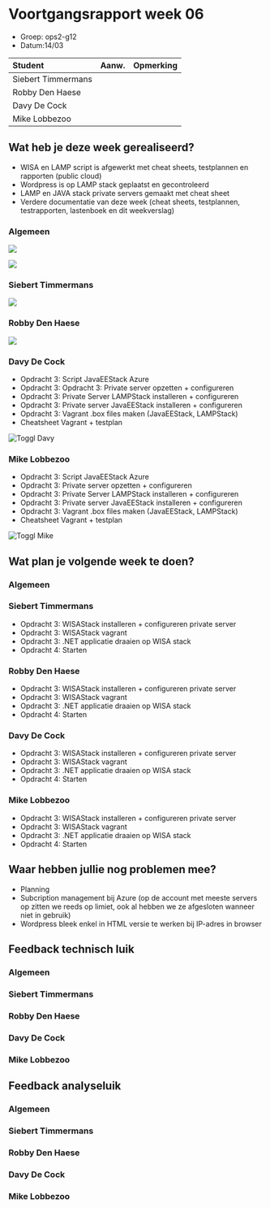 # Voortgangsrapport week 06

* Groep: ops2-g12
* Datum:14/03

| Student  | Aanw. | Opmerking |
| :---     | :---  | :---      |
| Siebert Timmermans |       |           |
| Robby Den Haese |       |           |
| Davy De Cock |       |           |
| Mike Lobbezoo |       |           |

## Wat heb je deze week gerealiseerd?
- WISA en LAMP script is afgewerkt met cheat sheets, testplannen en rapporten (public cloud)
- Wordpress is op LAMP stack geplaatst en gecontroleerd
- LAMP en JAVA stack private servers gemaakt met cheat sheet
- Verdere documentatie van deze week (cheat sheets, testplannen, testrapporten, lastenboek en dit weekverslag)

### Algemeen

![](https://i.gyazo.com/afab2280a785e1145902556b8105ed98.png)


![](https://i.gyazo.com/8e1f3d20c8d70b46baa01f168fa2906a.png)

### Siebert Timmermans


![](https://i.gyazo.com/aa5cead08227d663ced3afe04b7d9a8e.png)

### Robby Den Haese


![](https://i.gyazo.com/b702968076b7f0a6f6eef4547ff48fa6.png)


### Davy De Cock

* Opdracht 3: Script JavaEEStack Azure
* Opdracht 3: Opdracht 3: Private server opzetten + configureren
* Opdracht 3: Private Server LAMPStack installeren + configureren
* Opdracht 3: Private server JavaEEStack installeren + configureren
* Opdracht 3: Vagrant .box files maken (JavaEEStack, LAMPStack)
* Cheatsheet Vagrant + testplan 

![Toggl Davy](http://oi63.tinypic.com/2mhvh9t.jpg "Toggl Davy")

### Mike Lobbezoo

* Opdracht 3: Script JavaEEStack Azure
* Opdracht 3: Private server opzetten + configureren
* Opdracht 3: Private Server LAMPStack installeren + configureren
* Opdracht 3: Private server JavaEEStack installeren + configureren
* Opdracht 3: Vagrant .box files maken (JavaEEStack, LAMPStack)
* Cheatsheet Vagrant + testplan

![Toggl Mike](http://oi67.tinypic.com/28u1geu.jpg "Toggl Mike")

## Wat plan je volgende week te doen?

### Algemeen
### Siebert Timmermans
* Opdracht 3: WISAStack installeren + configureren private server 
* Opdracht 3: WISAStack vagrant
* Opdracht 3: .NET applicatie draaien op WISA stack
* Opdracht 4: Starten

### Robby Den Haese 
* Opdracht 3: WISAStack installeren + configureren private server 
* Opdracht 3: WISAStack vagrant
* Opdracht 3: .NET applicatie draaien op WISA stack
* Opdracht 4: Starten

### Davy De Cock
* Opdracht 3: WISAStack installeren + configureren private server 
* Opdracht 3: WISAStack vagrant
* Opdracht 3: .NET applicatie draaien op WISA stack
* Opdracht 4: Starten

### Mike Lobbezoo
* Opdracht 3: WISAStack installeren + configureren private server 
* Opdracht 3: WISAStack vagrant
* Opdracht 3: .NET applicatie draaien op WISA stack
* Opdracht 4: Starten

## Waar hebben jullie nog problemen mee?

* Planning
* Subcription management bij Azure (op de account met meeste servers op zitten we reeds op limiet, ook al hebben we ze afgesloten wanneer niet in gebruik)
* Wordpress bleek enkel in HTML versie te werken bij IP-adres in browser

## Feedback technisch luik

### Algemeen

### Siebert Timmermans
### Robby Den Haese 
### Davy De Cock
### Mike Lobbezoo

## Feedback analyseluik

### Algemeen

### Siebert Timmermans
### Robby Den Haese 
### Davy De Cock
### Mike Lobbezoo

